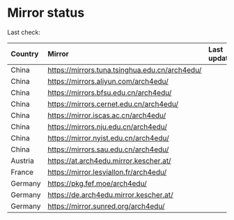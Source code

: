 <script src="./time.js"></script>
# Mirror status
Last check: <script type="text/javascript">localize(1713723757.4669511);</script>

|Country|Mirror|Last update|
|:------|:-----|:----------|
|China|https://mirrors.tuna.tsinghua.edu.cn/arch4edu/|<script type="text/javascript">localize(1713681016);</script>|
|China|https://mirrors.aliyun.com/arch4edu/|<script type="text/javascript">localize(1713681016);</script>|
|China|https://mirrors.bfsu.edu.cn/arch4edu/|<script type="text/javascript">localize(1713681016);</script>|
|China|https://mirrors.cernet.edu.cn/arch4edu/|<script type="text/javascript">localize(1713681016);</script>|
|China|https://mirror.iscas.ac.cn/arch4edu/|<script type="text/javascript">localize(1713681016);</script>|
|China|https://mirrors.nju.edu.cn/arch4edu/|<script type="text/javascript">localize(1713637907);</script>|
|China|https://mirror.nyist.edu.cn/arch4edu/|<script type="text/javascript">localize(1713681016);</script>|
|China|https://mirrors.sau.edu.cn/arch4edu/|<script type="text/javascript">localize(1713681016);</script>|
|Austria|https://at.arch4edu.mirror.kescher.at/|<script type="text/javascript">localize(1713681016);</script>|
|France|https://mirror.lesviallon.fr/arch4edu/|<script type="text/javascript">localize(1713681016);</script>|
|Germany|https://pkg.fef.moe/arch4edu/|<script type="text/javascript">localize(1713681016);</script>|
|Germany|https://de.arch4edu.mirror.kescher.at/|<script type="text/javascript">localize(1713681016);</script>|
|Germany|https://mirror.sunred.org/arch4edu/|<script type="text/javascript">localize(1713681016);</script>|

<script src="./tablefilter/tablefilter.js"></script>
<script src="./table.js"></script>